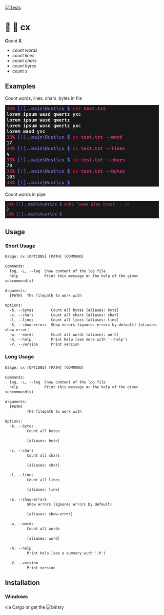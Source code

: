 [![Tests](https://github.com/Phydon/cx/actions/workflows/rust.yml/badge.svg)](https://github.com/Phydon/cx/actions/workflows/rust.yml)

# 🧮 📄 cx

**C**ount **X**

* *count words*
* *count lines*
* *count chars*
* *count bytes*
* *count x*

## Examples

Count words, lines, chars, bytes in file 

![screenshot](https://github.com/Phydon/cx/blob/master/assets/cx_file.png)

Count words in pipe 

![screenshot](https://github.com/Phydon/cx/blob/master/assets/cx_pipe.png)

## Usage

### Short Usage

```
Usage: cx [OPTIONS] [PATH] [COMMAND]

Commands:
  log, -L, --log  Show content of the log file
  help            Print this message or the help of the given subcommand(s)

Arguments:
  [PATH]  The filepath to work with

Options:
  -b, --bytes        Count all bytes [aliases: byte]
  -c, --chars        Count all chars [aliases: char]
  -l, --lines        Count all lines [aliases: line]
  -S, --show-errors  Show errors (ignores errors by default) [aliases: show-error]
  -w, --words        Count all words [aliases: word]
  -h, --help         Print help (see more with '--help')
  -V, --version      Print version
```

### Long Usage

```
Usage: cx [OPTIONS] [PATH] [COMMAND]

Commands:
  log, -L, --log  Show content of the log file
  help            Print this message or the help of the given subcommand(s)

Arguments:
  [PATH]
          The filepath to work with

Options:
  -b, --bytes
          Count all bytes

          [aliases: byte]

  -c, --chars
          Count all chars

          [aliases: char]

  -l, --lines
          Count all lines

          [aliases: line]

  -S, --show-errors
          Show errors (ignores errors by default)

          [aliases: show-error]

  -w, --words
          Count all words

          [aliases: word]

  -h, --help
          Print help (see a summary with '-h')

  -V, --version
          Print version
```


## Installation

### Windows

via Cargo or get the ![binary](https://github.com/Phydon/cx/releases)
